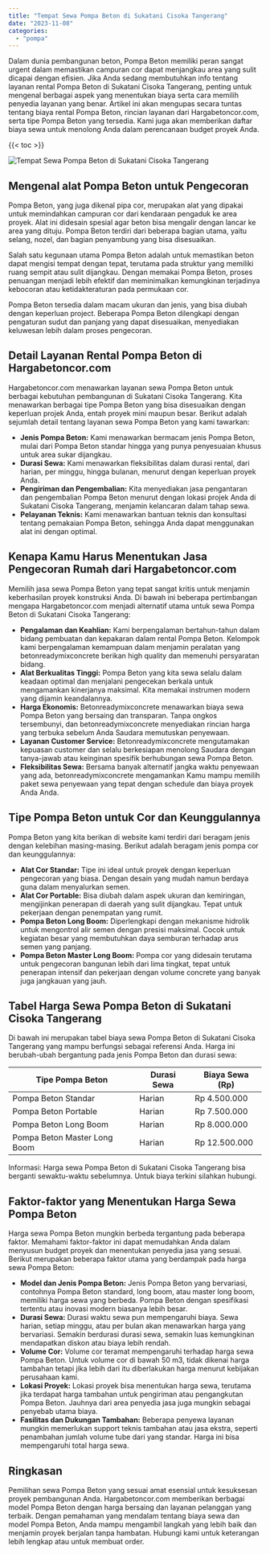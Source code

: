 ```yaml
---
title: "Tempat Sewa Pompa Beton di Sukatani Cisoka Tangerang"
date: "2023-11-08"
categories: 
  - "pompa"
---
```




Dalam dunia pembangunan beton, Pompa Beton memiliki peran sangat urgent dalam memastikan campuran cor dapat menjangkau area yang sulit dicapai dengan efisien. Jika Anda sedang membutuhkan info tentang layanan rental Pompa Beton di Sukatani Cisoka Tangerang, penting untuk mengenal berbagai aspek yang menentukan biaya serta cara memilih penyedia layanan yang benar. Artikel ini akan mengupas secara tuntas tentang biaya rental Pompa Beton, rincian layanan dari Hargabetoncor.com, serta tipe Pompa Beton yang tersedia. Kami juga akan memberikan daftar biaya sewa untuk menolong Anda dalam perencanaan budget proyek Anda.

{{< toc >}}

![Tempat Sewa Pompa Beton di Sukatani Cisoka Tangerang](https://hargareadymixid.github.io/pompa/concrete-pump%20(10).png)

## Mengenal alat Pompa Beton untuk Pengecoran

Pompa Beton, yang juga dikenal pipa cor, merupakan alat yang dipakai untuk memindahkan campuran cor dari kendaraan pengaduk ke area proyek. Alat ini didesain spesial agar beton bisa mengalir dengan lancar ke area yang dituju. Pompa Beton terdiri dari beberapa bagian utama, yaitu selang, nozel, dan bagian penyambung yang bisa disesuaikan.

Salah satu kegunaan utama Pompa Beton adalah untuk memastikan beton dapat mengisi tempat dengan tepat, terutama pada struktur yang memiliki ruang sempit atau sulit dijangkau. Dengan memakai Pompa Beton, proses penuangan menjadi lebih efektif dan meminimalkan kemungkinan terjadinya kebocoran atau ketidakteraturan pada permukaan cor.

Pompa Beton tersedia dalam macam ukuran dan jenis, yang bisa diubah dengan keperluan project. Beberapa Pompa Beton dilengkapi dengan pengaturan sudut dan panjang yang dapat disesuaikan, menyediakan keluwesan lebih dalam proses pengecoran.

## Detail Layanan Rental Pompa Beton di Hargabetoncor.com

Hargabetoncor.com menawarkan layanan sewa Pompa Beton untuk berbagai kebutuhan pembangunan di Sukatani Cisoka Tangerang. Kita menawarkan berbagai tipe Pompa Beton yang bisa disesuaikan dengan keperluan projek Anda, entah proyek mini maupun besar. Berikut adalah sejumlah detail tentang layanan sewa Pompa Beton yang kami tawarkan:

- **Jenis Pompa Beton:** Kami menawarkan bermacam jenis Pompa Beton, mulai dari Pompa Beton standar hingga yang punya penyesuaian khusus untuk area sukar dijangkau.
- **Durasi Sewa:** Kami menawarkan fleksibilitas dalam durasi rental, dari harian, per minggu, hingga bulanan, menurut dengan keperluan proyek Anda.
- **Pengiriman dan Pengembalian:** Kita menyediakan jasa pengantaran dan pengembalian Pompa Beton menurut dengan lokasi projek Anda di Sukatani Cisoka Tangerang, menjamin kelancaran dalam tahap sewa.
- **Pelayanan Teknis:** Kami menawarkan bantuan teknis dan konsultasi tentang pemakaian Pompa Beton, sehingga Anda dapat menggunakan alat ini dengan optimal.

## Kenapa Kamu Harus Menentukan Jasa Pengecoran Rumah dari Hargabetoncor.com

Memilih jasa sewa Pompa Beton yang tepat sangat kritis untuk menjamin keberhasilan proyek konstruksi Anda. Di bawah ini beberapa pertimbangan mengapa Hargabetoncor.com menjadi alternatif utama untuk sewa Pompa Beton di Sukatani Cisoka Tangerang:

- **Pengalaman dan Keahlian:** Kami berpengalaman bertahun-tahun dalam bidang pembuatan dan kepakaran dalam rental Pompa Beton. Kelompok kami berpengalaman kemampuan dalam menjamin peralatan yang betonreadymixconcrete berikan high quality dan memenuhi persyaratan bidang.
- **Alat Berkualitas Tinggi:** Pompa Beton yang kita sewa selalu dalam keadaan optimal dan menjalani pengecekan berkala untuk mengamankan kinerjanya maksimal. Kita memakai instrumen modern yang dijamin keandalannya.
- **Harga Ekonomis:** Betonreadymixconcrete menawarkan biaya sewa Pompa Beton yang bersaing dan transparan. Tanpa ongkos tersembunyi, dan betonreadymixconcrete menyediakan rincian harga yang terbuka sebelum Anda Saudara memutuskan penyewaan.
- **Layanan Customer Service:** Betonreadymixconcrete mengutamakan kepuasan customer dan selalu berkesiapan menolong Saudara dengan tanya-jawab atau keinginan spesifik berhubungan sewa Pompa Beton.
- **Fleksibilitas Sewa:** Bersama banyak alternatif jangka waktu penyewaan yang ada, betonreadymixconcrete mengamankan Kamu mampu memilih paket sewa penyewaan yang tepat dengan schedule dan biaya proyek Anda Anda.

## Tipe Pompa Beton untuk Cor dan Keunggulannya

Pompa Beton yang kita berikan di website kami terdiri dari beragam jenis dengan kelebihan masing-masing. Berikut adalah beragam jenis pompa cor dan keunggulannya:

- **Alat Cor Standar:** Tipe ini ideal untuk proyek dengan keperluan pengecoran yang biasa. Dengan desain yang mudah namun berdaya guna dalam menyalurkan semen.
- **Alat Cor Portable:** Bisa diubah dalam aspek ukuran dan kemiringan, mengijinkan penerapan di daerah yang sulit dijangkau. Tepat untuk pekerjaan dengan penempatan yang rumit.
- **Pompa Beton Long Boom:** Diperlengkapi dengan mekanisme hidrolik untuk mengontrol alir semen dengan presisi maksimal. Cocok untuk kegiatan besar yang membutuhkan daya semburan terhadap arus semen yang panjang.
- **Pompa Beton Master Long Boom:** Pompa cor yang didesain terutama untuk pengecoran bangunan lebih dari lima tingkat, tepat untuk penerapan intensif dan pekerjaan dengan volume concrete yang banyak juga jangkauan yang jauh.

## Tabel Harga Sewa Pompa Beton di Sukatani Cisoka Tangerang

Di bawah ini merupakan tabel biaya sewa Pompa Beton di Sukatani Cisoka Tangerang yang mampu berfungsi sebagai referensi Anda. Harga ini berubah-ubah bergantung pada jenis Pompa Beton dan durasi sewa:

| Tipe Pompa Beton | Durasi Sewa | Biaya Sewa (Rp) |
| --- | --- | --- |
| Pompa Beton Standar | Harian | Rp 4.500.000 |
| Pompa Beton Portable | Harian | Rp 7.500.000 |
| Pompa Beton Long Boom | Harian | Rp 8.000.000 |
| Pompa Beton Master Long Boom | Harian | Rp 12.500.000 |

Informasi: Harga sewa Pompa Beton di Sukatani Cisoka Tangerang bisa berganti sewaktu-waktu sebelumnya. Untuk biaya terkini silahkan hubungi.

## Faktor-faktor yang Menentukan Harga Sewa Pompa Beton

Harga sewa Pompa Beton mungkin berbeda tergantung pada beberapa faktor. Memahami faktor-faktor ini dapat memudahkan Anda dalam menyusun budget proyek dan menentukan penyedia jasa yang sesuai. Berikut merupakan beberapa faktor utama yang berdampak pada harga sewa Pompa Beton:

- **Model dan Jenis Pompa Beton:** Jenis Pompa Beton yang bervariasi, contohnya Pompa Beton standard, long boom, atau master long boom, memiliki harga sewa yang berbeda. Pompa Beton dengan spesifikasi tertentu atau inovasi modern biasanya lebih besar.
- **Durasi Sewa:** Durasi waktu sewa pun mempengaruhi biaya. Sewa harian, setiap minggu, atau per bulan akan menawarkan harga yang bervariasi. Semakin berdurasi durasi sewa, semakin luas kemungkinan mendapatkan diskon atau biaya lebih rendah.
- **Volume Cor:** Volume cor teramat mempengaruhi terhadap harga sewa Pompa Beton. Untuk volume cor di bawah 50 m3, tidak dikenai harga tambahan tetapi jika lebih dari itu diberlakukan harga menurut kebijakan perusahaan kami.
- **Lokasi Proyek:** Lokasi proyek bisa menentukan harga sewa, terutama jika terdapat harga tambahan untuk pengiriman atau pengangkutan Pompa Beton. Jauhnya dari area penyedia jasa juga mungkin sebagai penyebab utama biaya.
- **Fasilitas dan Dukungan Tambahan:** Beberapa penyewa layanan mungkin memerlukan support teknis tambahan atau jasa ekstra, seperti penambahan jumlah volume tube dari yang standar. Harga ini bisa mempengaruhi total harga sewa.

## Ringkasan

Pemilihan sewa Pompa Beton yang sesuai amat esensial untuk kesuksesan proyek pembangunan Anda. Hargabetoncor.com memberikan berbagai model Pompa Beton dengan harga bersaing dan layanan pelanggan yang terbaik. Dengan pemahaman yang mendalam tentang biaya sewa dan model Pompa Beton, Anda mampu mengambil langkah yang lebih baik dan menjamin proyek berjalan tanpa hambatan. Hubungi kami untuk keterangan lebih lengkap atau untuk membuat order.
